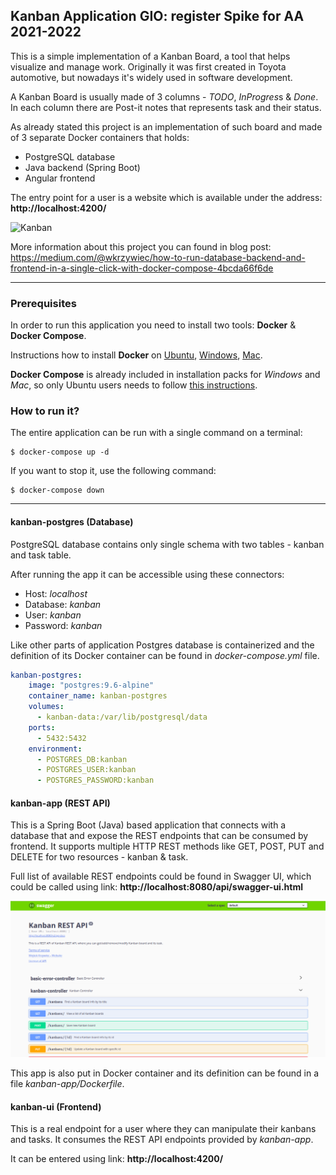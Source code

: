 ## Kanban Application   GIO: register Spike for AA 2021-2022

This is a simple implementation of a Kanban Board, a tool that helps visualize and manage work. Originally it was first created in Toyota automotive, but nowadays it's widely used in software development.

A Kanban Board is usually made of 3 columns - *TODO*, *InProgres*s & *Done*. In each column there are Post-it notes that represents task and their status.

As already stated this project is an implementation of such board and made of 3 separate Docker containers that holds:

- PostgreSQL database
- Java backend (Spring Boot)
- Angular frontend

The entry point for a user is a website which is available under the address: **http://localhost:4200/**

![Kanban](https://github.com/wkrzywiec/kanban-board/blob/master/assets/kanban.gif)

More information about this project you can found in blog post: https://medium.com/@wkrzywiec/how-to-run-database-backend-and-frontend-in-a-single-click-with-docker-compose-4bcda66f6de

---

### Prerequisites

In order to run this application you need to install two tools: **Docker** & **Docker Compose**.

Instructions how to install **Docker** on [Ubuntu](https://docs.docker.com/install/linux/docker-ce/ubuntu/), [Windows](https://docs.docker.com/docker-for-windows/install/), [Mac](https://docs.docker.com/docker-for-mac/install/).

**Docker Compose** is already included in installation packs for *Windows* and *Mac*, so only Ubuntu users needs to follow [this instructions](https://docs.docker.com/compose/install/).


### How to run it?

The entire application can be run with a single command on a terminal:

```
$ docker-compose up -d
```

If you want to stop it, use the following command:

```
$ docker-compose down
```

---

#### kanban-postgres (Database)

PostgreSQL database contains only single schema with two tables - kanban
and task table.

After running the app it can be accessible using these connectors:

- Host: *localhost*
- Database: *kanban*
- User: *kanban*
- Password: *kanban*


Like other parts of application Postgres database is containerized and
the definition of its Docker container can be found in
*docker-compose.yml* file.

```yml
kanban-postgres:
    image: "postgres:9.6-alpine"
    container_name: kanban-postgres
    volumes:
      - kanban-data:/var/lib/postgresql/data
    ports:
      - 5432:5432
    environment:
      - POSTGRES_DB:kanban
      - POSTGRES_USER:kanban
      - POSTGRES_PASSWORD:kanban
```

#### kanban-app (REST API)

This is a Spring Boot (Java) based application that connects with a
database that and expose the REST endpoints that can be consumed by
frontend. It supports multiple HTTP REST methods like GET, POST, PUT and
DELETE for two resources - kanban & task.

Full list of available REST endpoints could be found in Swagger UI,
which could be called using link: **http://localhost:8080/api/swagger-ui.html**


![swagger-ui](https://github.com/wkrzywiec/kanban-board/blob/master/assets/swagger.png)


This app is also put in Docker container and its definition can be found
in a file *kanban-app/Dockerfile*. 



#### kanban-ui (Frontend)

This is a real endpoint for a user where they can manipulate their
kanbans and tasks. It consumes the REST API endpoints provided by
*kanban-app*.

It can be entered using link: **http://localhost:4200/**

